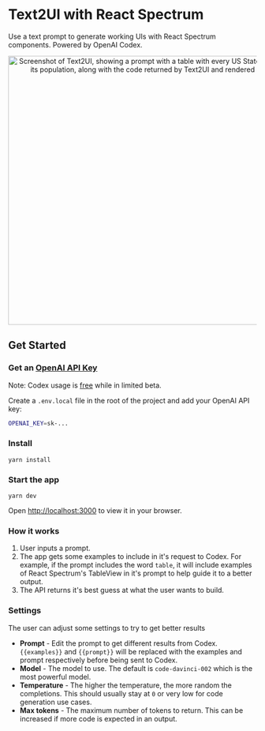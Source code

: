# Text2UI with React Spectrum

Use a text prompt to generate working UIs with React Spectrum components. Powered by OpenAI Codex.

<p align="center">
  <img width="545" alt="Screenshot of Text2UI, showing a prompt with a table with every US State and its population, along with the code returned by Text2UI and rendered" src="https://user-images.githubusercontent.com/8961049/206802886-34a97fe2-c453-4df3-b7b7-7fe23620de1d.png">
</p>

## Get Started

### Get an [OpenAI API Key](https://beta.openai.com/account/api-keys)

Note: Codex usage is [free](https://beta.openai.com/docs/models/codex) while in limited beta.

Create a `.env.local` file in the root of the project and add your OpenAI API key:

```bash
OPENAI_KEY=sk-...
```

### Install

`yarn install`

### Start the app

`yarn dev`

Open [http://localhost:3000](http://localhost:3000) to view it in your browser.

### How it works

1. User inputs a prompt.
2. The app gets some examples to include in it's request to Codex. For example, if the prompt includes the word `table`, it will include examples of React Spectrum's TableView in it's prompt to help guide it to a better output.
3. The API returns it's best guess at what the user wants to build.

### Settings

The user can adjust some settings to try to get better results

- **Prompt** - Edit the prompt to get different results from Codex. `{{examples}}` and `{{prompt}}` will be replaced with the examples and prompt respectively before being sent to Codex.
- **Model** - The model to use. The default is `code-davinci-002` which is the most powerful model.
- **Temperature** - The higher the temperature, the more random the completions. This should usually stay at `0` or very low for code generation use cases.
- **Max tokens** - The maximum number of tokens to return. This can be increased if more code is expected in an output.
